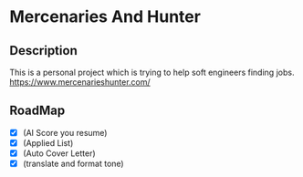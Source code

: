 # Mercenaries And Hunter

## Description

This is a personal project which is trying to help soft engineers finding jobs. https://www.mercenarieshunter.com/

## RoadMap

- [x] (AI Score you resume)
- [x] (Applied List)
- [x] (Auto Cover Letter)
- [x] (translate and format tone)